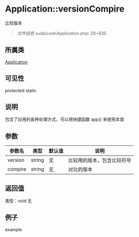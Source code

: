 # Application::versionCompire
比较版本
> *文件信息* suda\core\Application.php: 29~830
## 所属类 

[Application](../Application.md)

## 可见性

  protected  static
## 说明


包含了应用的各种处理方式，可以用快捷函数 app() 来使用本类


## 参数

| 参数名 | 类型 | 默认值 | 说明 |
|--------|-----|-------|-------|
| version |  string | 无 |  比较用的版本，包含比较符号 |
| compire |  string | 无 |  对比的版本 |

## 返回值
类型：void
无

## 例子

example